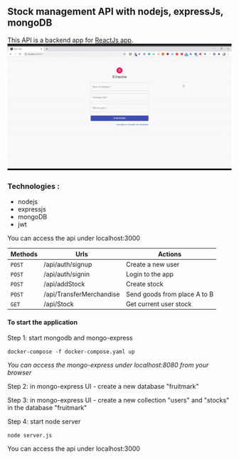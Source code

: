 ## Stock management API with nodejs, expressJs, mongoDB
This API is a backend app for [ReactJs app](https://github.com/anaskhalid98/fruit-stock-management-app).
![](assets/fruit%20stock%20management%20app.gif)

### Technologies :
 * nodejs
 * expressjs
 * mongoDB
 * jwt
    
You can access the api under localhost:3000 

| Methods | Urls | Actions |
| --- | --- | --- |
| `POST` | /api/auth/signup | Create a new user |
| `POST` | /api/auth/signin | Login to the app  |
| `POST` | /api/addStock | Create stock   |
| `POST` | /api/TransferMerchandise| Send goods from place A to B  |
| `GET` | /api/Stock | Get current user stock  |


#### To start the application

Step 1: start mongodb and mongo-express

    docker-compose -f docker-compose.yaml up
    
_You can access the mongo-express under localhost:8080 from your browser_
    
Step 2: in mongo-express UI - create a new database "fruitmark"

Step 3: in mongo-express UI - create a new collection "users"  and "stocks" in the database "fruitmark"       
    
Step 4: start node server 

    node server.js
    
You can access the api under localhost:3000 


